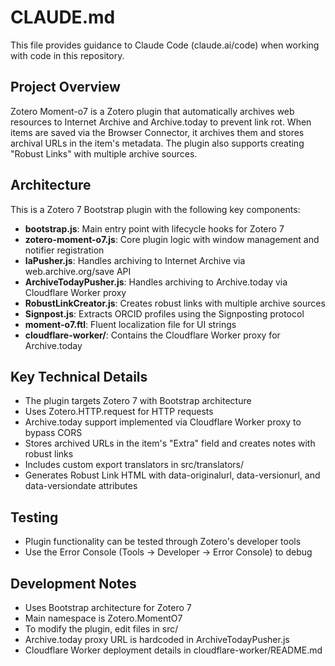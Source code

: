 # CLAUDE.md

This file provides guidance to Claude Code (claude.ai/code) when working with code in this repository.

## Project Overview

Zotero Moment-o7 is a Zotero plugin that automatically archives web resources to Internet Archive and Archive.today to prevent link rot. When items are saved via the Browser Connector, it archives them and stores archival URLs in the item's metadata. The plugin also supports creating "Robust Links" with multiple archive sources.

## Architecture

This is a Zotero 7 Bootstrap plugin with the following key components:

- **bootstrap.js**: Main entry point with lifecycle hooks for Zotero 7
- **zotero-moment-o7.js**: Core plugin logic with window management and notifier registration
- **IaPusher.js**: Handles archiving to Internet Archive via web.archive.org/save API
- **ArchiveTodayPusher.js**: Handles archiving to Archive.today via Cloudflare Worker proxy
- **RobustLinkCreator.js**: Creates robust links with multiple archive sources
- **Signpost.js**: Extracts ORCID profiles using the Signposting protocol
- **moment-o7.ftl**: Fluent localization file for UI strings
- **cloudflare-worker/**: Contains the Cloudflare Worker proxy for Archive.today

## Key Technical Details

- The plugin targets Zotero 7 with Bootstrap architecture
- Uses Zotero.HTTP.request for HTTP requests
- Archive.today support implemented via Cloudflare Worker proxy to bypass CORS
- Stores archived URLs in the item's "Extra" field and creates notes with robust links
- Includes custom export translators in src/translators/
- Generates Robust Link HTML with data-originalurl, data-versionurl, and data-versiondate attributes

## Testing

- Plugin functionality can be tested through Zotero's developer tools
- Use the Error Console (Tools → Developer → Error Console) to debug

## Development Notes

- Uses Bootstrap architecture for Zotero 7
- Main namespace is Zotero.MomentO7
- To modify the plugin, edit files in src/
- Archive.today proxy URL is hardcoded in ArchiveTodayPusher.js
- Cloudflare Worker deployment details in cloudflare-worker/README.md
